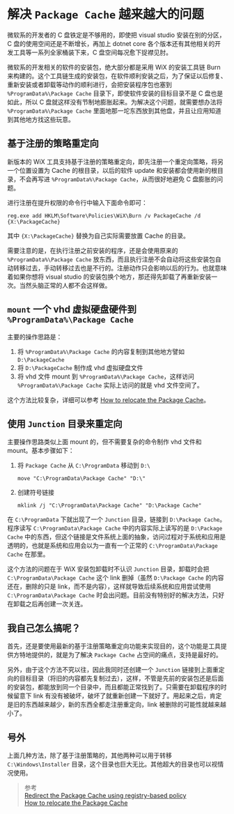 # 解决 `Package Cache` 越来越大的问题

微软系的开发者的 C 盘铁定是不够用的，即使把 visual studio 安装在别的分区，C 盘的使用空间还是不断增长，再加上 dotnet core 各个版本还有其他相关的开发工具等一系列全家桶装下来，C 盘空间每况愈下捉襟见肘。

微软系的开发相关的软件的安装包，绝大部分都是采用 WiX 的安装工具链 Burn 来构建的。这个工具链生成的安装包，在软件顺利安装之后，为了保证以后修复、重新安装或者卸载等动作的顺利进行，会把安装程序包也塞到 `%ProgramData%\Package Cache` 目录下，即使软件安装的目标目录不是 C 盘也是如此，所以 C 盘就这样没有节制地膨胀起来。为解决这个问题，就需要想办法将 `%ProgramData%\Package Cache` 里面地那一坨东西放到其他盘，并且让应用知道到其他地方找这些玩意。

## 基于注册的策略重定向

新版本的 WiX 工具支持基于注册的策略重定向，即先注册一个重定向策略，将另一个位置设置为 Cache 的根目录，以后的软件 update 和安装都会使用新的根目录，不会再写进 `%ProgramData%\Package Cache`，从而很好地避免 C 盘膨胀的问题。

进行注册在提升权限的命令行中输入下面命令即可：

```
reg.exe add HKLM\Software\Policies\WiX\Burn /v PackageCache /d {X:\PackageCache}
```

其中 `{X:\PackageCache}` 替换为自己实际需要放置 Cache 的目录。

需要注意的是，在执行注册之前安装的程序，还是会使用原来的 `%ProgramData%\Package Cache` 放东西，而且执行注册不会自动将这些安装包自动转移过去，手动转移过去也是不行的。注册动作只会影响以后的行为。也就意味着如果你想将 visual studio 的安装包换个地方，那还得先卸载了再重新安装一次。当然头脑正常的人都不会这样做。

## `mount` 一个 vhd 虚拟硬盘硬件到 `%ProgramData%\Package Cache`

主要的操作思路是：

1. 将 `%ProgramData%\Package Cache` 的内容复制到其他地方譬如 `D:\PackageCache`
2. 将 `D:\PackageCache` 制作成 vhd 虚拟硬盘文件
3. 将 vhd 文件 mount 到 `%ProgramData%\Package Cache`，这样访问 `%ProgramData%\Package Cache` 实际上访问的就是 vhd 文件空间了。

这个方法比较复杂，详细可以参考 [How to relocate the Package Cache](https://blogs.msdn.microsoft.com/heaths/2014/02/11/how-to-relocate-the-package-cache/)。

## 使用 `Junction` 目录来重定向

主要操作思路类似上面 mount 的，但不需要复杂的命令制作 vhd 文件和 mount。基本步骤如下：

1. 将 `Package Cache` 从 `C:\ProgramData` 移动到 `D:\`
    ```
    move "C:\ProgramData\Package Cache" "D:\"
    ```

2. 创建符号链接
    ```
    mklink /j "C:\ProgramData\Package Cache" "D:\Package Cache"
    ```

在 `C:\ProgramData` 下就出现了一个 `Junction` 目录，链接到 `D:\Package Cache`。程序读写 `C:\ProgramData\Package Cache` 中的内容实际上读写的是 `D:\Package Cache` 中的东西，但这个链接是文件系统上面的抽象，访问过程对于系统和应用是透明的，也就是系统和应用会以为一直有一个正常的 `C:\ProgramData\Package Cache` 在那里。

这个方法的问题在于 WiX 安装包卸载时不认识 `Junction` 目录，卸载时会把 `C:\ProgramData\Package Cache` 这个 link 删掉（虽然 `D:\Package Cache` 的内容还在，删除的只是 link，而不是内容），这样就导致后续系统和应用尝试使用 `C:\ProgramData\Package Cache` 时会出问题。目前没有特别好的解决方法，只好在卸载之后再创建一次关连。

## 我自己怎么搞呢？

首先，还是要使用最新的基于注册策略重定向功能来实现目的，这个功能是工具提供方特地提供的，就是为了解决 `Package Cache` 占空间的痛点，支持是最好的。  

另外，由于这个方法不究以往，因此我同时还创建一个 `Junction` 链接到上面重定向的目标目录（将旧的内容都先复制过去），这样，不管是先前的安装包还是后面的安装包，都能放到同一个目录中，而且都能正常找到了。只需要在卸载程序的时候留意下 link 有没有被破坏，破坏了就重新创建一下就好了。用起来之后，肯定是旧的东西越来越少，新的东西全都走注册重定向，link 被删除的可能性就越来越小了。

## 号外

上面几种方法，除了基于注册策略的，其他两种可以用于转移 `C:\Windows\Installer` 目录，这个目录也巨大无比。其他超大的目录也可以视情况使用。

> 参考  
> [Redirect the Package Cache using registry-based policy](https://blogs.msdn.microsoft.com/heaths/2015/06/09/redirect-the-package-cache-using-registry-based-policy/)  
> [How to relocate the Package Cache](https://blogs.msdn.microsoft.com/heaths/2014/02/11/how-to-relocate-the-package-cache/)